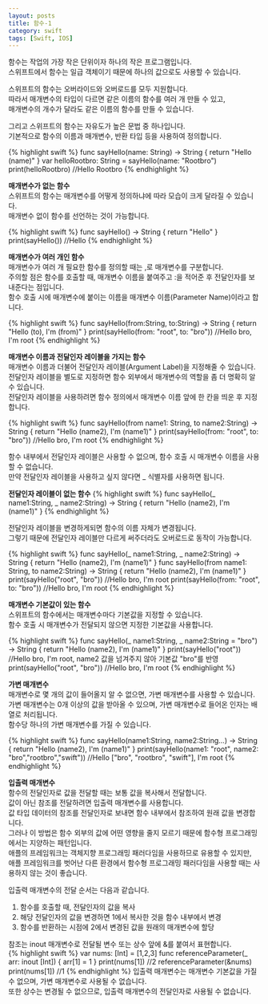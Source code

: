 ```yaml
---
layout: posts
title: 함수-1
category: swift
tags: [Swift, IOS]
---
```

함수는 작업의 가장 작은 단위이자 하나의 작은 프로그램입니다.  
스위프트에서 함수는 일급 객체이기 때문에 하나의 값으로도 사용할 수 있습니다.  

스위프트의 함수는 오버라이드와 오버로드를 모두 지원합니다.  
따라서 매개변수의 타입이 다르면 같은 이름의 함수를 여러 개 만들 수 있고,  
매개변수의 개수가 달라도 같은 이름의 함수를 만들 수 있습니다.  

그리고 스위프트의 함수는 자유도가 높은 문법 중 하나입니다.  
기본적으로 함수의 이름과 매개변수, 반환 타입 등을 사용하여 정의합니다.  

{% highlight swift %}
func sayHello(name: String) -> String {
    return "Hello \(name)"
}
var helloRootbro: String = sayHello(name: "Rootbro")
print(helloRootbro) //Hello Rootbro
{% endhighlight %}  

  
**매개변수가 없는 함수**  
스위프트의 함수는 매개변수를 어떻게 정의하냐에 따라 모습이 크게 달라질 수 있습니다.  
매개변수 없이 함수를 선언하는 것이 가능합니다.  

{% highlight swift %}
func sayHello() -> String {
    return "Hello"
}
print(sayHello()) //Hello
{% endhighlight %}  

  
**매개변수가 여러 개인 함수**  
매개변수가 여러 개 필요한 함수를 정의할 때는 ,로 매개변수를 구분합니다.  
주의할 점은 함수를 호출할 때, 매개변수 이름을 붙여주고 :을 적어준 후 전달인자를 보내준다는 점입니다.  
함수 호출 시에 매개변수에 붙이는 이름을 매개변수 이름(Parameter Name)이라고 합니다.  

{% highlight swift %}
func sayHello(from:String, to:String) -> String {
    return "Hello \(to), I'm \(from)"
}
print(sayHello(from: "root", to: "bro")) //Hello bro, I'm root
{% endhighlight %}  

  
**매개변수 이름과 전달인자 레이블을 가지는 함수**  
매개변수 이름과 더불어 전달인자 레이블(Argument Label)을 지정해줄 수 있습니다.  
전달인자 레이블을 별도로 지정하면 함수 외부에서 매개변수의 역할을 좀 더 명확히 알 수 있습니다.  
전달인자 레이블을 사용하려면 함수 정의에서 매개변수 이름 앞에 한 칸을 띄운 후 지정합니다.  

{% highlight swift %}
func sayHello(from name1: String, to name2:String) -> String {
    return "Hello \(name2), I'm \(name1)"
}
print(sayHello(from: "root", to: "bro")) //Hello bro, I'm root
{% endhighlight %}  

함수 내부에서 전달인자 레이블은 사용할 수 없으며, 함수 호출 시 매개변수 이름을 사용할 수 없습니다.  
만약 전달인자 레이블을 사용하고 싶지 않다면 _ 식별자를 사용하면 됩니다.  
  

**전달인자 레이블이 없는 함수**
{% highlight swift %}
func sayHello(_ name1:String, _ name2:String) -> String {
    return "Hello \(name2), I'm \(name1)"
}
{% endhighlight %}  

전달인자 레이블을 변경하게되면 함수의 이름 자체가 변경됩니다.  
그렇기 때문에 전달인자 레이블만 다르게 써주더라도 오버로드로 동작이 가능합니다.  

{% highlight swift %}
func sayHello(_ name1:String, _ name2:String) -> String {
    return "Hello \(name2), I'm \(name1)"
}
func sayHello(from name1: String, to name2:String) -> String {
    return "Hello \(name2), I'm \(name1)"
}
print(sayHello("root", "bro")) //Hello bro, I'm root
print(sayHello(from: "root", to: "bro")) //Hello bro, I'm root
{% endhighlight %}  
  

**매개변수 기본값이 있는 함수**  
스위프트의 함수에서는 매개변수마다 기본값을 지정할 수 있습니다.  
함수 호출 시 매개변수가 전달되지 않으면 지정한 기본값을 사용합니다.  

{% highlight swift %}
func sayHello(_ name1:String, _ name2:String = "bro") -> String {
    return "Hello \(name2), I'm \(name1)"
}
print(sayHello("root")) //Hello bro, I'm root, name2 값을 넘겨주지 않아 기본값 "bro"를 반영
print(sayHello("root", "bro")) //Hello bro, I'm root
{% endhighlight %}  


**가변 매개변수**  
매개변수로 몇 개의 값이 들어올지 알 수 없으면, 가변 매개변수를 사용할 수 있습니다.  
가변 매개변수는 0개 이상의 값을 받아올 수 있으며, 가변 매개변수로 들어온 인자는 배열로 처리됩니다.  
함수당 하나의 가변 매개변수를 가질 수 있습니다.  

{% highlight swift %}
func sayHello(name1:String, name2:String...) -> String {
    return "Hello \(name2), I'm \(name1)"
}
print(sayHello(name1: "root", name2: "bro","rootbro","swift")) //Hello ["bro", "rootbro", "swift"], I'm root
{% endhighlight %}  

**입출력 매개변수**  
함수의 전달인자로 값을 전달할 때는 보통 값을 복사해서 전달합니다.  
값이 아닌 참조를 전달하려면 입출력 매개변수를 사용합니다.  
값 타입 데이터의 참조를 전달인자로 보내면 함수 내부에서 참조하여 원래 값을 변경합니다.  
그러나 이 방법은 함수 외부의 값에 어떤 영향을 줄지 모르기 때문에 함수형 프로그래밍에서는 지양하는 패턴입니다.  
애플의 프레임워크는 객체지향 프로그래밍 패러다임을 사용하므로 유용할 수 있지만,  
애플 프레임워크를 벗어난 다른 환경에서 함수형 프로그래밍 패러다임을 사용할 때는 사용하지 않는 것이 좋습니다.  

입출력 매개변수의 전달 순서는 다음과 같습니다.  
1. 함수를 호출할 때, 전달인자의 값을 복사
2. 해당 전달인자의 값을 변경하면 1에서 복사한 것을 함수 내부에서 변경
3. 함수를 반환하는 시점에 2에서 변경된 값을 원래의 매개변수에 할당  

참조는 inout 매개변수로 전달될 변수 또는 상수 앞에 &를 붙여서 표현합니다.  
{% highlight swift %}
var nums: [Int] = [1,2,3]
func referenceParameter(_ arr: inout [Int]) {
    arr[1] = 1
}
print(nums[1]) //2
referenceParameter(&nums)
print(nums[1]) //1
{% endhighlight %}
입출력 매개변수는 매개변수 기본값을 가질 수 없으며, 가변 매개변수로 사용될 수 없습니다.  
또한 상수는 변경될 수 없으므로, 입출력 매개변수의 전달인자로 사용될 수 없습니다.  
